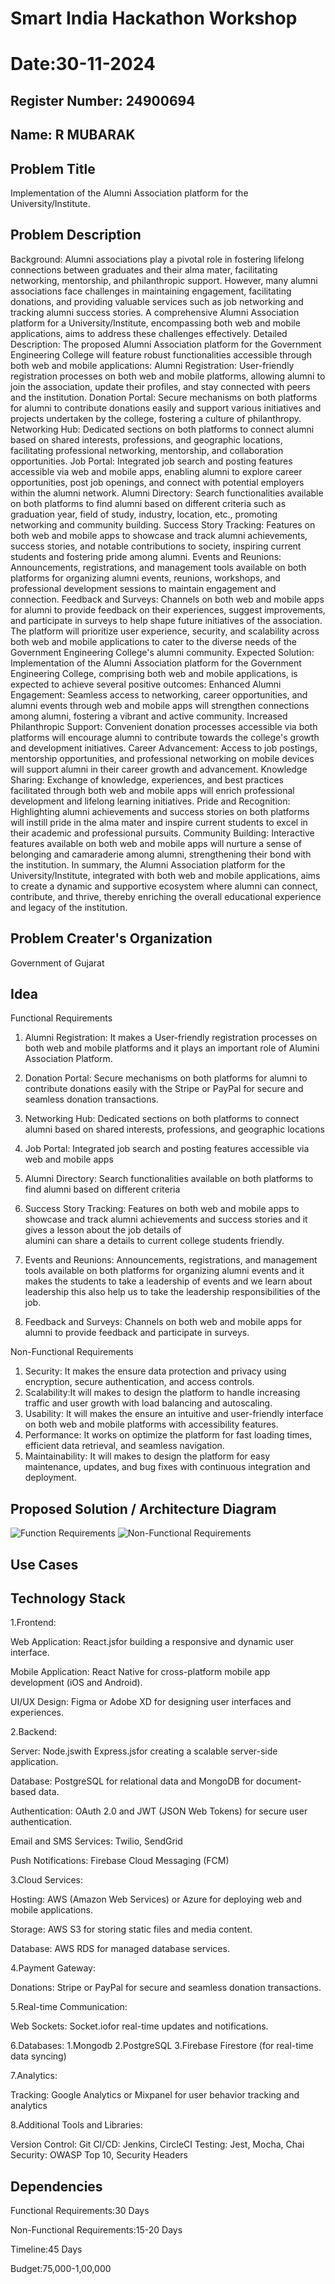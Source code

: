 # Smart India Hackathon Workshop
# Date:30-11-2024
## Register Number: 24900694
## Name: R MUBARAK
## Problem Title
Implementation of the Alumni Association platform for the University/Institute.
## Problem Description
Background: Alumni associations play a pivotal role in fostering lifelong connections between graduates and their alma mater, facilitating networking, mentorship, and philanthropic support. However, many alumni associations face challenges in maintaining engagement, facilitating donations, and providing valuable services such as job networking and tracking alumni success stories. A comprehensive Alumni Association platform for a University/Institute, encompassing both web and mobile applications, aims to address these challenges effectively. Detailed Description: The proposed Alumni Association platform for the Government Engineering College will feature robust functionalities accessible through both web and mobile applications: Alumni Registration: User-friendly registration processes on both web and mobile platforms, allowing alumni to join the association, update their profiles, and stay connected with peers and the institution. Donation Portal: Secure mechanisms on both platforms for alumni to contribute donations easily and support various initiatives and projects undertaken by the college, fostering a culture of philanthropy. Networking Hub: Dedicated sections on both platforms to connect alumni based on shared interests, professions, and geographic locations, facilitating professional networking, mentorship, and collaboration opportunities. Job Portal: Integrated job search and posting features accessible via web and mobile apps, enabling alumni to explore career opportunities, post job openings, and connect with potential employers within the alumni network. Alumni Directory: Search functionalities available on both platforms to find alumni based on different criteria such as graduation year, field of study, industry, location, etc., promoting networking and community building. Success Story Tracking: Features on both web and mobile apps to showcase and track alumni achievements, success stories, and notable contributions to society, inspiring current students and fostering pride among alumni. Events and Reunions: Announcements, registrations, and management tools available on both platforms for organizing alumni events, reunions, workshops, and professional development sessions to maintain engagement and connection. Feedback and Surveys: Channels on both web and mobile apps for alumni to provide feedback on their experiences, suggest improvements, and participate in surveys to help shape future initiatives of the association. The platform will prioritize user experience, security, and scalability across both web and mobile applications to cater to the diverse needs of the Government Engineering College's alumni community. Expected Solution: Implementation of the Alumni Association platform for the Government Engineering College, comprising both web and mobile applications, is expected to achieve several positive outcomes: Enhanced Alumni Engagement: Seamless access to networking, career opportunities, and alumni events through web and mobile apps will strengthen connections among alumni, fostering a vibrant and active community. Increased Philanthropic Support: Convenient donation processes accessible via both platforms will encourage alumni to contribute towards the college's growth and development initiatives. Career Advancement: Access to job postings, mentorship opportunities, and professional networking on mobile devices will support alumni in their career growth and advancement. Knowledge Sharing: Exchange of knowledge, experiences, and best practices facilitated through both web and mobile apps will enrich professional development and lifelong learning initiatives. Pride and Recognition: Highlighting alumni achievements and success stories on both platforms will instill pride in the alma mater and inspire current students to excel in their academic and professional pursuits. Community Building: Interactive features available on both web and mobile apps will nurture a sense of belonging and camaraderie among alumni, strengthening their bond with the institution. In summary, the Alumni Association platform for the University/Institute, integrated with both web and mobile applications, aims to create a dynamic and supportive ecosystem where alumni can connect, contribute, and thrive, thereby enriching the overall educational experience and legacy of the institution.
## Problem Creater's Organization
Government of Gujarat

## Idea
Functional Requirements

1. Alumni Registration:  It makes a User-friendly registration processes on both web and mobile platforms and it plays an important role of Alumini Association Platform.
2. Donation Portal:  Secure mechanisms on both platforms for alumni to contribute donations easily with the Stripe or PayPal for secure and seamless donation transactions.

3. Networking Hub: Dedicated sections on both platforms to connect alumni based on shared interests, professions, and geographic locations
4. Job Portal: Integrated job search and posting features accessible via web and mobile apps
5. Alumni Directory: Search functionalities available on both platforms to find alumni based on different criteria
6. Success Story Tracking: Features on both web and mobile apps to showcase and track alumni achievements and success stories and it gives a lesson about the job details of  
   alumini can share a details to current college students friendly.
7. Events and Reunions: Announcements, registrations, and management tools available on both platforms for organizing alumni events and it makes the students to take a
   leadership of events and we learn about leadership this also help us to take the leadership responsibilities of the job.
8. Feedback and Surveys: Channels on both web and mobile apps for alumni to provide feedback and participate in surveys.



Non-Functional Requirements

1. Security: It makes the ensure data protection and privacy using encryption, secure authentication, and access controls.
2. Scalability:It will makes to design the platform to handle increasing traffic and user growth with load balancing and autoscaling.
3. Usability: It will makes the ensure an intuitive and user-friendly interface on both web and mobile platforms with accessibility features.
4. Performance: It works on optimize the platform for fast loading times, efficient data retrieval, and seamless navigation.
5. Maintainability: It will makes to design the platform for easy maintenance, updates, and bug fixes with continuous integration and deployment.




## Proposed Solution / Architecture Diagram
![Function Requirements](https://github.com/user-attachments/assets/68a6a0d9-fe9c-4109-a8e8-fb4ead26ec89)
![Non-Functional Requirements](https://github.com/user-attachments/assets/b6c770b0-86c3-49cf-bcd0-3a7a40a524f6)



## Use Cases


## Technology Stack
1.Frontend:

Web Application: React.jsfor building a responsive and dynamic user interface.

Mobile Application: React Native for cross-platform mobile app development (iOS and Android).

UI/UX Design: Figma or Adobe XD for designing user interfaces and experiences.

2.Backend:

Server: Node.jswith Express.jsfor creating a scalable server-side application.

Database: PostgreSQL for relational data and MongoDB for document-based data.

Authentication: OAuth 2.0 and JWT (JSON Web Tokens) for secure user authentication.

Email and SMS Services: Twilio, SendGrid

Push Notifications: Firebase Cloud Messaging (FCM)

3.Cloud Services:

Hosting: AWS (Amazon Web Services) or Azure for deploying web and mobile applications.

Storage: AWS S3 for storing static files and media content.

Database: AWS RDS for managed database services.

4.Payment Gateway:

Donations: Stripe or PayPal for secure and seamless donation transactions.

5.Real-time Communication:

Web Sockets: Socket.iofor real-time updates and notifications.

6.Databases:
  1.Mongodb
  2.PostgreSQL
  3.Firebase Firestore (for real-time data syncing)

7.Analytics:

Tracking: Google Analytics or Mixpanel for user behavior tracking and analytics

8.Additional Tools and Libraries:

Version Control: Git
CI/CD: Jenkins, CircleCI
Testing: Jest, Mocha, Chai
Security: OWASP Top 10, Security Headers


## Dependencies
Functional Requirements:30 Days

Non-Functional Requirements:15-20 Days

Timeline:45 Days

Budget:75,000-1,00,000



